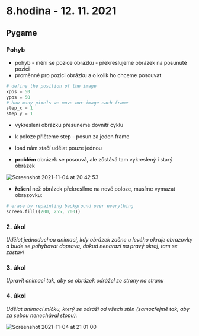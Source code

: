 # 8.hodina - 12. 11. 2021

## Pygame

### Pohyb

- pohyb - mění se pozice obrázku - překreslujeme obrázek na posunuté pozici
- proměnné pro pozici obrázku a o kolik ho chceme posouvat

```python
# define the position of the image
xpos = 50
ypos = 50
# how many pixels we move our image each frame
step_x = 1
step_y = 1
```

- vykreslení obrázku přesuneme dovnitř cyklu
- k poloze přičteme step - posun za jeden frame
- load nám stačí udělat pouze jednou

- **problém** obrázek se posouvá, ale zůstává tam vykreslený i starý obrázek

![Screenshot 2021-11-04 at 20 42 53](https://user-images.githubusercontent.com/44325210/140408918-73f64ffe-658f-4a2c-8b74-98198f8673ff.png)

- **řešení** než obrázek překreslíme na nové poloze, musíme vymazat obrazovku:
```python
# erase by repainting background over everything
screen.fill((200, 255, 200))
```

### 2. úkol
*Udělat jednoduchou animaci, kdy obrázek začne u levého okraje obrazovky a bude se pohybovat doprava, dokud nenarazí na pravý okraj, tam se zastaví*

### 3. úkol
*Upravit animaci tak, aby se obrázek odrážel ze strany na stranu*

### 4. úkol
*Udělat animaci míčku, který se odráží od všech stěn (samozřejmě tak, aby za sebou nenechával stopu).*

![Screenshot 2021-11-04 at 21 01 00](https://user-images.githubusercontent.com/44325210/140411495-6bebd89f-2d96-4f20-a1f2-9d1ed7fad170.png)

